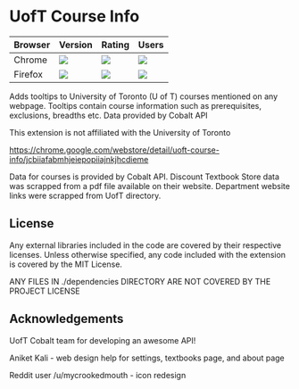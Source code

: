 
# UofT Course Info

|Browser|Version|Rating|Users|
|--|--|--|--|
|Chrome| [![](https://img.shields.io/chrome-web-store/v/jcbiiafabmhjeiepopiiajnkjhcdieme.svg?label=&style=for-the-badge)](https://chrome.google.com/webstore/detail/uoft-course-info/jcbiiafabmhjeiepopiiajnkjhcdieme)  | [![](https://img.shields.io/chrome-web-store/rating/jcbiiafabmhjeiepopiiajnkjhcdieme.svg?label=&style=for-the-badge)](https://chrome.google.com/webstore/detail/uoft-course-info/jcbiiafabmhjeiepopiiajnkjhcdieme) |  [![](https://img.shields.io/chrome-web-store/users/jcbiiafabmhjeiepopiiajnkjhcdieme.svg?label=&style=for-the-badge)](https://chrome.google.com/webstore/detail/uoft-course-info/jcbiiafabmhjeiepopiiajnkjhcdieme) |
|Firefox|[![](https://img.shields.io/amo/v/uoft-course-info.svg?label=&style=for-the-badge)](https://addons.mozilla.org/en-US/firefox/addon/uoft-course-info/) |[![](https://img.shields.io/amo/rating/uoft-course-info.svg?label=&style=for-the-badge)](https://addons.mozilla.org/en-US/firefox/addon/uoft-course-info/) |[![](https://img.shields.io/amo/users/uoft-course-info.svg?label=&style=for-the-badge)](https://addons.mozilla.org/en-US/firefox/addon/uoft-course-info/)|


Adds tooltips to University of Toronto (U of T) courses mentioned on any webpage. Tooltips contain course information such as prerequisites, exclusions, breadths etc. Data provided by Cobalt API

This extension is not affiliated with the University of Toronto

https://chrome.google.com/webstore/detail/uoft-course-info/jcbiiafabmhjeiepopiiajnkjhcdieme

Data for courses is provided by Cobalt API. Discount Textbook Store data was scrapped from a pdf file available on their website. Department website links were scrapped from UofT directory.

## License

Any external libraries included in the code are covered by their respective licenses. 
Unless otherwise specified, any code included with the extension is covered by the MIT License.

ANY FILES IN ./dependencies DIRECTORY ARE NOT COVERED BY THE PROJECT LICENSE

## Acknowledgements

UofT Cobalt team for developing an awesome API!

Aniket Kali - web design help for settings, textbooks page, and about page

Reddit user /u/mycrookedmouth - icon redesign
